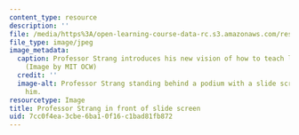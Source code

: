 ```yaml
---
content_type: resource
description: ''
file: /media/https%3A/open-learning-course-data-rc.s3.amazonaws.com/res-18-010-a-2020-vision-of-linear-algebra-spring-2020/7cc0f4ea3cbe6ba10f16c1bad81fb872_RES-18-010S20.jpg
file_type: image/jpeg
image_metadata:
  caption: Professor Strang introduces his new vision of how to teach linear algebra.
    (Image by MIT OCW)
  credit: ''
  image-alt: Professor Strang standing behind a podium with a slide screen behind
    him.
resourcetype: Image
title: Professor Strang in front of slide screen
uid: 7cc0f4ea-3cbe-6ba1-0f16-c1bad81fb872
---
```

